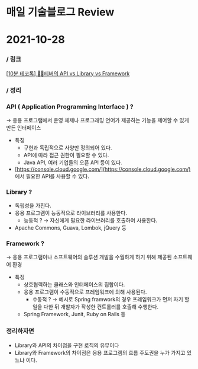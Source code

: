 # 매일 기술블로그 Review

# 2021-10-28

### / 링크

[[10분 테코톡] 🙆‍♀️티버의 API vs Library vs Framework](https://www.youtube.com/watch?v=We8JKbNQeLo)

### / 정리

### API ( Application Programming Interface ) ?

 → 응용 프로그램에서 운영 체제나 프로그래밍 언어가 제공하는 기능을 제어할 수 있게 만든 인터페이스

- 특징
    - 구현과 독립적으로 사양만 정의되어 있다.
    - API에 따라 접근 권한이 필요할 수 있다.
    - Java API, 여러 기업들의 오픈 API 등이 있다.
- [https://console.cloud.google.com/](https://console.cloud.google.com/) 에서 필요한 API를 사용할 수 있다.

### Library ?

- 독립성을 가진다.
- 응용 프로그램이 능동적으로 라이브러리를 사용한다.
    - 능동적 ? → 자신에게 필요한 라이브러리를 호출하여 사용한다.
- Apache Commons, Guava, Lombok, jQuery 등

### Framework ?

 → 응용 프로그램이나 소프트웨어의 솔루션 개발을 수월하게 하기 위해 제공된 소프트웨어 환경

- 특징
    - 상호협력하는 클래스와 인터페이스의 집합이다.
    - 응용 프로그램이 수동적으로 프레임워크에 의해 사용된다.
        - 수동적 ? → 예시로 Spring framwork의 경우 프레임워크가 먼저 자기 할 일을 다한 뒤 개발자가 작성한 컨트롤러를 호출해 수행한다.
    - Spring Framework, Junit, Ruby on Rails 등
    

### 정리하자면

- Library와 API의 차이점을 구현 로직의 유무이다
- Library와 Framework의 차이점은 응용 프로그램의 흐름 주도권을 누가 가지고 있느냐 이다.